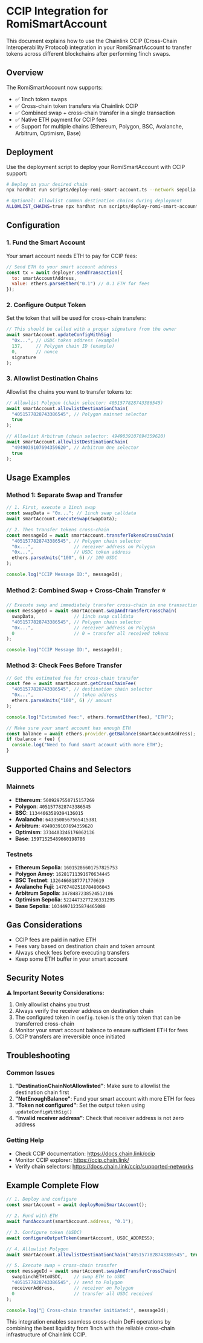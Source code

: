 # CCIP Integration for RomiSmartAccount

This document explains how to use the Chainlink CCIP (Cross-Chain Interoperability Protocol) integration in your RomiSmartAccount to transfer tokens across different blockchains after performing 1inch swaps.

## Overview

The RomiSmartAccount now supports:
- ✅ 1inch token swaps
- ✅ Cross-chain token transfers via Chainlink CCIP
- ✅ Combined swap + cross-chain transfer in a single transaction
- ✅ Native ETH payment for CCIP fees
- ✅ Support for multiple chains (Ethereum, Polygon, BSC, Avalanche, Arbitrum, Optimism, Base)

## Deployment

Use the deployment script to deploy your RomiSmartAccount with CCIP support:

```bash
# Deploy on your desired chain
npx hardhat run scripts/deploy-romi-smart-account.ts --network sepolia

# Optional: Allowlist common destination chains during deployment
ALLOWLIST_CHAINS=true npx hardhat run scripts/deploy-romi-smart-account.ts --network sepolia
```

## Configuration

### 1. Fund the Smart Account

Your smart account needs ETH to pay for CCIP fees:

```javascript
// Send ETH to your smart account address
const tx = await deployer.sendTransaction({
  to: smartAccountAddress,
  value: ethers.parseEther("0.1") // 0.1 ETH for fees
});
```

### 2. Configure Output Token

Set the token that will be used for cross-chain transfers:

```javascript
// This should be called with a proper signature from the owner
await smartAccount.updateConfigWithSig(
  "0x...", // USDC token address (example)
  137,     // Polygon chain ID (example)
  0,       // nonce
  signature
);
```

### 3. Allowlist Destination Chains

Allowlist the chains you want to transfer tokens to:

```javascript
// Allowlist Polygon (chain selector: 4051577828743386545)
await smartAccount.allowlistDestinationChain(
  "4051577828743386545", // Polygon mainnet selector
  true
);

// Allowlist Arbitrum (chain selector: 4949039107694359620)
await smartAccount.allowlistDestinationChain(
  "4949039107694359620", // Arbitrum One selector
  true
);
```

## Usage Examples

### Method 1: Separate Swap and Transfer

```javascript
// 1. First, execute a 1inch swap
const swapData = "0x..."; // 1inch swap calldata
await smartAccount.executeSwap(swapData);

// 2. Then transfer tokens cross-chain
const messageId = await smartAccount.transferTokensCrossChain(
  "4051577828743386545", // Polygon chain selector
  "0x...",               // receiver address on Polygon
  "0x...",               // USDC token address
  ethers.parseUnits("100", 6) // 100 USDC
);

console.log("CCIP Message ID:", messageId);
```

### Method 2: Combined Swap + Cross-Chain Transfer ⭐

```javascript
// Execute swap and immediately transfer cross-chain in one transaction
const messageId = await smartAccount.swapAndTransferCrossChain(
  swapData,              // 1inch swap calldata
  "4051577828743386545", // Polygon chain selector
  "0x...",               // receiver address on Polygon
  0                      // 0 = transfer all received tokens
);

console.log("CCIP Message ID:", messageId);
```

### Method 3: Check Fees Before Transfer

```javascript
// Get the estimated fee for cross-chain transfer
const fee = await smartAccount.getCrossChainFee(
  "4051577828743386545", // destination chain selector
  "0x...",               // token address
  ethers.parseUnits("100", 6) // amount
);

console.log("Estimated fee:", ethers.formatEther(fee), "ETH");

// Make sure your smart account has enough ETH
const balance = await ethers.provider.getBalance(smartAccountAddress);
if (balance < fee) {
  console.log("Need to fund smart account with more ETH");
}
```

## Supported Chains and Selectors

### Mainnets
- **Ethereum**: `5009297550715157269`
- **Polygon**: `4051577828743386545`
- **BSC**: `11344663589394136015`
- **Avalanche**: `6433500567565415381`
- **Arbitrum**: `4949039107694359620`
- **Optimism**: `3734403246176062136`
- **Base**: `15971525489660198786`

### Testnets
- **Ethereum Sepolia**: `16015286601757825753`
- **Polygon Amoy**: `16281711391670634445`
- **BSC Testnet**: `13264668187771770619`
- **Avalanche Fuji**: `14767482510784806043`
- **Arbitrum Sepolia**: `3478487238524512106`
- **Optimism Sepolia**: `5224473277236331295`
- **Base Sepolia**: `10344971235874465080`

## Gas Considerations

- CCIP fees are paid in native ETH
- Fees vary based on destination chain and token amount
- Always check fees before executing transfers
- Keep some ETH buffer in your smart account

## Security Notes

⚠️ **Important Security Considerations:**

1. Only allowlist chains you trust
2. Always verify the receiver address on destination chain
3. The configured token in `config.token` is the only token that can be transferred cross-chain
4. Monitor your smart account balance to ensure sufficient ETH for fees
5. CCIP transfers are irreversible once initiated

## Troubleshooting

### Common Issues

1. **"DestinationChainNotAllowlisted"**: Make sure to allowlist the destination chain first
2. **"NotEnoughBalance"**: Fund your smart account with more ETH for fees
3. **"Token not configured"**: Set the output token using `updateConfigWithSig()`
4. **"Invalid receiver address"**: Check that receiver address is not zero address

### Getting Help

- Check CCIP documentation: https://docs.chain.link/ccip
- Monitor CCIP explorer: https://ccip.chain.link/
- Verify chain selectors: https://docs.chain.link/ccip/supported-networks

## Example Complete Flow

```javascript
// 1. Deploy and configure
const smartAccount = await deployRomiSmartAccount();

// 2. Fund with ETH
await fundAccount(smartAccount.address, "0.1");

// 3. Configure token (USDC)
await configureOutputToken(smartAccount, USDC_ADDRESS);

// 4. Allowlist Polygon
await smartAccount.allowlistDestinationChain("4051577828743386545", true);

// 5. Execute swap + cross-chain transfer
const messageId = await smartAccount.swapAndTransferCrossChain(
  swap1inchETHtoUSDC,    // swap ETH to USDC
  "4051577828743386545", // send to Polygon
  receiverAddress,       // receiver on Polygon
  0                      // transfer all USDC received
);

console.log("🎉 Cross-chain transfer initiated:", messageId);
```

This integration enables seamless cross-chain DeFi operations by combining the best liquidity from 1inch with the reliable cross-chain infrastructure of Chainlink CCIP.
